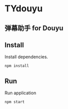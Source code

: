 # TYdouyu

## 弹幕助手  for Douyu


Install
--- 

Install dependencies.
```
npm install
```

Run 
---
Run  application
```
npm start
```
